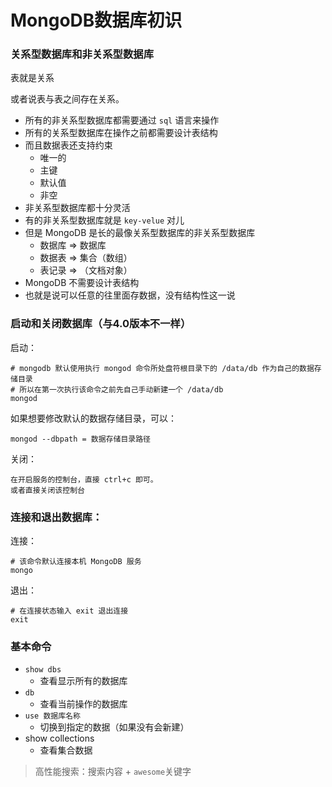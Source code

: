 # MongoDB数据库初识

### 关系型数据库和非关系型数据库

表就是关系

或者说表与表之间存在关系。

+ 所有的非关系型数据库都需要通过 `sql` 语言来操作
+ 所有的关系型数据库在操作之前都需要设计表结构
+ 而且数据表还支持约束
	- 唯一的
	- 主键
	- 默认值
	- 非空
+ 非关系型数据库都十分灵活
+ 有的非关系型数据库就是 `key-velue` 对儿
+ 但是 MongoDB 是长的最像关系型数据库的非关系型数据库
	- 数据库 => 数据库
	- 数据表 => 集合（数组）
	- 表记录 => （文档对象）
+ MongoDB 不需要设计表结构
+ 也就是说可以任意的往里面存数据，没有结构性这一说



### 启动和关闭数据库（与4.0版本不一样）

启动：

```shell
# mongodb 默认使用执行 mongod 命令所处盘符根目录下的 /data/db 作为自己的数据存储目录
# 所以在第一次执行该命令之前先自己手动新建一个 /data/db
mongod
```

如果想要修改默认的数据存储目录，可以：

```shell
mongod --dbpath = 数据存储目录路径
```

关闭：

```shell
在开启服务的控制台，直接 ctrl+c 即可。
或者直接关闭该控制台
```

### 连接和退出数据库：

连接：

```shell
# 该命令默认连接本机 MongoDB 服务
mongo
```

退出：

```shell
# 在连接状态输入 exit 退出连接
exit
```

### 基本命令

+ `show dbs`
	- 查看显示所有的数据库
+ `db`
	- 查看当前操作的数据库
+ `use 数据库名称`
	- 切换到指定的数据（如果没有会新建）
+ show collections
  + 查看集合数据



> 高性能搜索：搜索内容 + `awesome`关键字